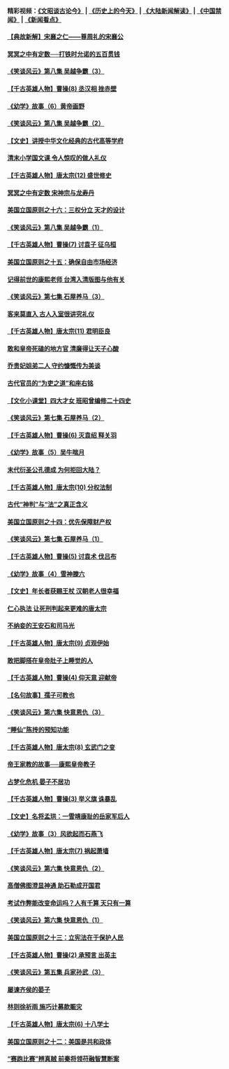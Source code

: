 #### 精彩视频：[《文昭谈古论今》](http://45.32.25.56/wenzhao) | [《历史上的今天》](http://45.32.25.56/today-in-history) | [《大陆新闻解读》](http://45.32.25.56/ntdtv-comedy) | [《中国禁闻》](http://45.32.25.56/ntdtv-news) | [《新闻看点》](http://45.32.25.56/news-insight) 

 #### [【典故新解】宋襄之仁——尊周礼的宋襄公](../pages/nsc975/n11018653.md?t=02031831) 

#### [冥冥之中有定数──打铁时允诺的五百贯钱](../pages/nsc975/n334213.md?t=02031831) 

#### [《笑谈风云》第八集 吴越争霸（3）](../pages/nsc975/n11010889.md?t=02031831) 

#### [【千古英雄人物】曹操(8) 丞汉相 挫赤壁](../pages/nsc975/n7662490.md?t=02031831) 

#### [《幼学》故事（6）黄帝画野](../pages/nsc975/n10990546.md?t=02031831) 

#### [《笑谈风云》第八集 吴越争霸（2）](../pages/nsc975/n10996834.md?t=02031831) 

#### [【文史】讲授中华文化经典的古代高等学府](../pages/nsc975/n11003895.md?t=02031831) 

#### [清末小学国文课 令人惊叹的做人礼仪](../pages/nsc975/n10980226.md?t=02031831) 

#### [【千古英雄人物】唐太宗(12) 盛世修史](../pages/nsc975/n8034115.md?t=02031831) 

#### [冥冥之中有定数 宋神宗与龙寿丹](../pages/nsc975/n11008770.md?t=02031831) 

#### [美国立国原则之十六：三权分立 天才的设计](../pages/nsc975/n10991293.md?t=02031831) 

#### [《笑谈风云》第八集 吴越争霸（1）](../pages/nsc975/n10987751.md?t=02031831) 

#### [【千古英雄人物】曹操(7) 讨袁子 征乌桓](../pages/nsc975/n7662459.md?t=02031831) 

#### [美国立国原则之十五：确保自由市场经济](../pages/nsc975/n10957715.md?t=02031831) 

#### [记得前世的康熙老师 台湾入清版图与他有关](../pages/nsc975/n11004761.md?t=02031831) 

#### [《笑谈风云》第七集 石屋养马（3）](../pages/nsc975/n10964155.md?t=02031831) 

#### [客来莫直入 古人入室很讲究礼仪](../pages/nsc975/n11002636.md?t=02031831) 

#### [【千古英雄人物】唐太宗(11) 君明臣良](../pages/nsc975/n8030388.md?t=02031831) 

#### [敢和皇帝死磕的地方官 清廉得让天子心酸](../pages/nsc975/n10999336.md?t=02031831) 

#### [乔贵妃姐弟二人 守约慷慨传为美谈](../pages/nsc975/n10842491.md?t=02031831) 

#### [古代官员的“为吏之道”和座右铭](../pages/nsc975/n10989890.md?t=02031831) 

#### [【文化小课堂】四大才女 班昭曾编修二十四史](../pages/nsc975/n10996143.md?t=02031831) 

#### [《笑谈风云》第七集 石屋养马（2）](../pages/nsc975/n10964109.md?t=02031831) 

#### [【千古英雄人物】曹操(6) 灭袁绍 释关羽](../pages/nsc975/n7662436.md?t=02031831) 

#### [《幼学》故事（5）吴牛喘月](../pages/nsc975/n10806013.md?t=02031831) 

#### [末代衍圣公孔德成 为何拒回大陆？](../pages/nsc975/n10992548.md?t=02031831) 

#### [【千古英雄人物】唐太宗(10) 分权法制](../pages/nsc975/n8025970.md?t=02031831) 

#### [古代“神判”与“法”之真正含义](../pages/nsc975/n10982291.md?t=02031831) 

#### [美国立国原则之十四：优先保障财产权](../pages/nsc975/n10954086.md?t=02031831) 

#### [《笑谈风云》第七集 石屋养马（1）](../pages/nsc975/n10964072.md?t=02031831) 

#### [【千古英雄人物】曹操(5) 讨袁术 伐吕布](../pages/nsc975/n7637126.md?t=02031831) 

#### [《幼学》故事（4）雪神滕六](../pages/nsc975/n10806012.md?t=02031831) 

#### [【文史】年长者获赐王杖 汉朝老人很幸福](../pages/nsc975/n10980263.md?t=02031831) 

#### [仁心执法 让死刑判起来更难的唐太宗](../pages/nsc975/n10979954.md?t=02031831) 

#### [不纳妾的王安石和司马光](../pages/nsc975/n2647438.md?t=02031831) 

#### [【千古英雄人物】唐太宗(9) 贞观伊始](../pages/nsc975/n8022938.md?t=02031831) 

#### [敢把脚搭在皇帝肚子上睡觉的人](../pages/nsc975/n10975530.md?t=02031831) 

#### [【千古英雄人物】曹操(4) 仰天意 迎献帝](../pages/nsc975/n7637003.md?t=02031831) 

#### [【名句故事】孺子可教也](../pages/nsc975/n10371944.md?t=02031831) 

#### [《笑谈风云》第六集 快意恩仇（3）](../pages/nsc975/n10953824.md?t=02031831) 

#### [“睡仙”陈抟的预知功能](../pages/nsc975/n10955272.md?t=02031831) 

#### [【千古英雄人物】唐太宗(8) 玄武门之变](../pages/nsc975/n7979461.md?t=02031831) 

#### [帝王家教的故事──康熙皇帝教子](../pages/nsc975/n10764254.md?t=02031831) 

#### [占梦化危机 晏子不居功](../pages/nsc975/n232663.md?t=02031831) 

#### [【千古英雄人物】曹操(3) 举义旗 诛暴乱](../pages/nsc975/n7576061.md?t=02031831) 

#### [【文史】名将孟珙：一雪靖康耻的岳家军后人](../pages/nsc975/n10949269.md?t=02031831) 

#### [《幼学》故事（3）风欲起而石燕飞](../pages/nsc975/n10806010.md?t=02031831) 

#### [【千古英雄人物】唐太宗(7) 祸起萧墙](../pages/nsc975/n7979459.md?t=02031831) 

#### [《笑谈风云》第六集 快意恩仇（2）](../pages/nsc975/n10950714.md?t=02031831) 

#### [高僧佛图澄显神通 助石勒成开国君](../pages/nsc975/n10960107.md?t=02031831) 

#### [考试作弊能改变命运吗？人有千算 天只有一算](../pages/nsc975/n10959716.md?t=02031831) 

#### [《笑谈风云》第六集 快意恩仇（1）](../pages/nsc975/n10938848.md?t=02031831) 

#### [美国立国原则之十三：立宪法在于保护人民](../pages/nsc975/n10942497.md?t=02031831) 

#### [【千古英雄人物】曹操(2) 承预言 出英主](../pages/nsc975/n7576051.md?t=02031831) 

#### [《笑谈风云》第五集 兵家孙武（3）](../pages/nsc975/n10938826.md?t=02031831) 

#### [屡谏齐侯的晏子](../pages/nsc975/n4602309.md?t=02031831) 

#### [林则徐祈雨 施巧计募款赈灾](../pages/nsc975/n10877741.md?t=02031831) 

#### [【千古英雄人物】唐太宗(6) 十八学士](../pages/nsc975/n7979456.md?t=02031831) 

#### [美国立国原则之十二：美国是共和政体](../pages/nsc975/n10940578.md?t=02031831) 

#### [“赛跑比赛”辨真贼 前秦将领苻融智慧断案](../pages/nsc975/n2331987.md?t=02031831) 

